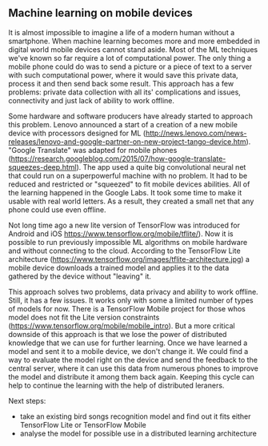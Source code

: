 ## Machine learning on mobile devices

It is almost impossible to imagine a life of a modern human without a smartphone. When machine learning becomes more and more embedded in digital world mobile devices cannot stand aside. Most of the ML techniques we've known so far require a lot of computational power. 
The only thing a mobile phone could do was to send a picture or a piece of text to a server with such computational power, where it would save this private data, process it and then send back some result. This approach has a few problems: private data collection with all its' complications and issues, connectivity and just lack of ability to work offline. 


Some hardware and software producers have already started to approach this problem. Lenovo announced a start of a creation of a new mobile device with processors designed for ML (http://news.lenovo.com/news-releases/lenovo-and-google-partner-on-new-project-tango-device.htm).  "Google Translate"  was adapted for mobile phones (https://research.googleblog.com/2015/07/how-google-translate-squeezes-deep.html). The app used a quite big convolutional neural net that could run on a superpowerful machine with no problem. It had to be reduced and restricted or "squeezed" to fit mobile devices abilities. All of the learning happened in the Google Labs. It took some time to make it usable with real world letters. As a result, they created a small net that any phone could use even offline.  


Not long time ago a new lite version of TensorFlow was introduced for Android and iOS https://www.tensorflow.org/mobile/tflite/). Now it is possible to run previously impossible ML algorithms on mobile hardware and without connecting to the cloud. 
According to the TensorFlow Lite architecture (https://www.tensorflow.org/images/tflite-architecture.jpg) a mobile device downloads a trained model and applies it to the data gathered by the device without "leaving" it. 

This approach solves two problems, data privacy and ability to work offline. Still, it has a few issues. 
It works only with some a limited number of types of models for now. There is a TensorFlow Mobile project for those whos model does not fit the Lite version constraints (https://www.tensorflow.org/mobile/mobile_intro). 
But a more critical downside of this approach is that we lose the power of distributed knowledge that we can use for further learning. Once we have learned a model and sent it to a mobile device, we don't change it. We could find a way to evaluate the model right on the device and send the feedback to the central server, where it can use this data from numerous phones to improve the model and distribute it among them back again. Keeping this cycle can help to continue the learning with the help of distributed leraners. 

Next steps: 

* take an existing bird songs recognition model and find out it fits either TensorFlow Lite or TensorFlow Mobile
* analyse the model for possible use in a distributed learning architecture

